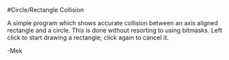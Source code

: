 #Circle/Rectangle Collision

A simple program which shows accurate collision between an axis aligned rectangle and a circle.  This is done without resorting to using bitmasks.  Left click to start drawing a rectangle; click again to cancel it.

-Mek